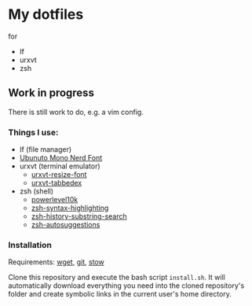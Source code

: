 # My dotfiles

for 
 - lf
 - urxvt
 - zsh
 
## Work in progress

There is still work to do, e.g. a vim config.

### Things I use: 
 - lf (file manager)
 - [Ubunuto Mono Nerd Font](https://github.com/ryanoasis/nerd-fonts/tree/master/patched-fonts/UbuntuMono)
 - urxvt (terminal emulator)
   - [urxvt-resize-font](https://github.com/simmel/urxvt-resize-font)
   - [urxvt-tabbedex](https://github.com/mina86/urxvt-tabbedex)
 - zsh (shell)
   - [powerlevel10k](https://github.com/romkatv/powerlevel10k)
   - [zsh-syntax-highlighting](https://github.com/zsh-users/zsh-syntax-highlighting)
   - [zsh-history-substring-search](https://github.com/zsh-users/zsh-history-substring-search)
   - [zsh-autosuggestions](https://github.com/zsh-users/zsh-autosuggestions)
   
### Installation

Requirements: [wget](https://www.gnu.org/software/wget/), [git](https://git-scm.com/), [stow](https://www.gnu.org/software/stow/)

Clone this repository and execute the bash script `install.sh`.
It will automatically download everything you need into the cloned repository's folder and create symbolic links in the current user's home directory.


